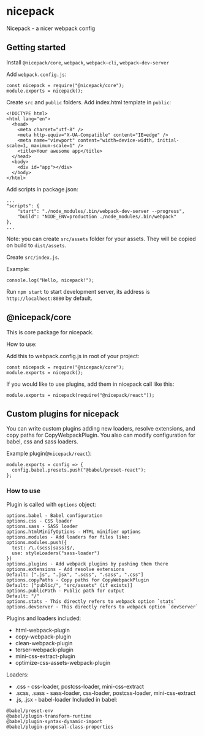 # nicepack

Nicepack - a nicer webpack config

## Getting started

Install `@nicepack/core`, `webpack`, `webpack-cli`, `webpack-dev-server`

Add `webpack.config.js`:

```
const nicepack = require("@nicepack/core");
module.exports = nicepack();
```

Create `src` and `public` folders. Add index.html template in `public`:

```
<!DOCTYPE html>
<html lang="en">
  <head>
    <meta charset="utf-8" />
    <meta http-equiv="X-UA-Compatible" content="IE=edge" />
    <meta name="viewport" content="width=device-width, initial-scale=1, maximum-scale=1" />
    <title>Your awesome app</title>
  </head>
  <body>
    <div id="app"></div>
  </body>
</html>
```

Add scripts in package.json:

```
...
"scripts": {
    "start": "./node_modules/.bin/webpack-dev-server --progress",
    "build": "NODE_ENV=production ./node_modules/.bin/webpack"
},
...
```

Note: you can create `src/assets` folder for your assets. They will be copied on build to `dist/assets`.

Create `src/index.js`.

Example:

```
console.log("Hello, nicepack!");
```

Run `npm start` to start development server, its address is `http://localhost:8080` by default.

## @nicepack/core

This is core package for nicepack.

How to use:

Add this to webpack.config.js in root of your project:

```
const nicepack = require("@nicepack/core");
module.exports = nicepack();
```

If you would like to use plugins, add them in nicepack call like this:

```
module.exports = nicepack(require("@nicepack/react"));
```

## Custom plugins for nicepack

You can write custom plugins adding new loaders, resolve extensions, and copy paths for CopyWebpackPlugin. You also can modify configuration for babel, css and sass loaders.

Example plugin(`@nicepack/react`):

```
module.exports = config => {
  config.babel.presets.push("@babel/preset-react");
};
```

### How to use

Plugin is called with `options` object:

```
options.babel - Babel configuration
options.css - CSS loader
options.sass - SASS loader
options.htmlMinifyOptions - HTML minifier options
options.modules - Add loaders for files like:
options.modules.push({
  test: /\.(scss|sass)$/,
  use: styleLoaders("sass-loader")
})
options.plugins - Add webpack plugins by pushing them there
options.extensions - Add resolve extensions
Default: [".js", ".jsx", ".scss", ".sass", ".css"]
options.copyPaths - Copy paths for CopyWebpackPlugin
Default: ["public/", "src/assets" (if exists)]
options.publicPath - Public path for output
Default: "/"
options.stats - This directly refers to webpack option `stats`
options.devServer - This directly refers to webpack option `devServer`
```

Plugins and loaders included:

- html-webpack-plugin
- copy-webpack-plugin
- clean-webpack-plugin
- terser-webpack-plugin
- mini-css-extract-plugin
- optimize-css-assets-webpack-plugin

Loaders:

- .css - css-loader, postcss-loader, mini-css-extract
- .scss, .sass - sass-loader, css-loader, postcss-loader, mini-css-extract
- .js, .jsx - babel-loader
  Included in babel:

```
@babel/preset-env
@babel/plugin-transform-runtime
@babel/plugin-syntax-dynamic-import
@babel/plugin-proposal-class-properties
```
